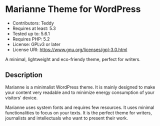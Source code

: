 # Marianne Theme for WordPress

- Contributors: Teddy
- Requires at least: 5.3
- Tested up to: 5.6.1
- Requires PHP: 5.2
- License: GPLv3 or later
- License URI: https://www.gnu.org/licenses/gpl-3.0.html

A minimal, lightweight and eco-friendy theme, perfect for writers.

## Description

Marianne is a minimalist WordPress theme. It is mainly designed to make your content very readable and to minimize energy consumption of your visitors' device.

Marianne uses system fonts and requires few resources.
It uses minimal functionalities to focus on your texts. It is the perfect theme for writers, journalists and intellectuals who want to present their work.
